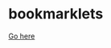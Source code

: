 bookmarklets
============

<a href="//rawgit.com/fanplayr/browser-dev-tools/master/index.html" target="_blank">Go here</a>
